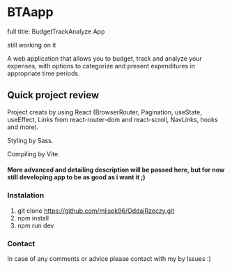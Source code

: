 # BTAapp
full title: BudgetTrackAnalyze App

still working on it

A web application that allows you to budget, track and analyze your expenses, with options to categorize and present expenditures in appropriate time periods.

## Quick project review

Project creats by using React (BrowserRouter, Pagination, useState, useEffect, Links from react-router-dom and react-scroll, NavLinks, hooks and more).

Styling by Sass.

Compiling by Vite.

#### More advanced and detailing description will be passed here, but for now still developing app to be as good as i want it ;)

### Instalation
1) git clone https://github.com/mlisek96/OddajRzeczy.git
2) npm install
3) npm run dev

### Contact
In case of any comments or advice please contact with my by Issues :)
